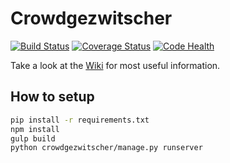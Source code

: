 # Crowdgezwitscher

[![Build Status](https://travis-ci.org/Strassengezwitscher/Strassengezwitscher.svg?branch=develop)](https://travis-ci.org/Strassengezwitscher/Strassengezwitscher)
[![Coverage Status](https://coveralls.io/repos/github/Strassengezwitscher/Strassengezwitscher/badge.svg?branch=develop)](https://coveralls.io/github/Strassengezwitscher/Strassengezwitscher?branch=develop)
[![Code Health](https://landscape.io/github/Strassengezwitscher/Strassengezwitscher/develop/landscape.svg?style=flat)](https://landscape.io/github/Strassengezwitscher/Strassengezwitscher/develop)

Take a look at the [Wiki](https://github.com/Strassengezwitscher/Strassengezwitscher/wiki) for most useful information.

## How to setup
```bash
pip install -r requirements.txt
npm install
gulp build
python crowdgezwitscher/manage.py runserver
```
